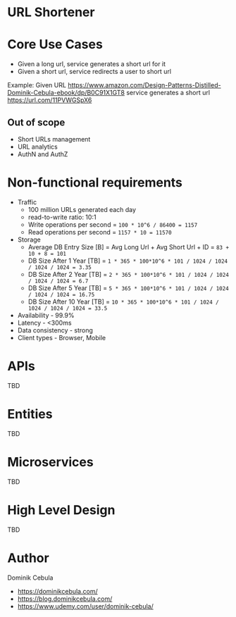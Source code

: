 # URL Shortener

# Core Use Cases

* Given a long url, service generates a short url for it
* Given a short url, service redirects a user to short url

Example:
Given URL https://www.amazon.com/Design-Patterns-Distilled-Dominik-Cebula-ebook/dp/B0C91X1GT8 service generates a short
url https://url.com/11PVWGSpX6

## Out of scope

* Short URLs management
* URL analytics
* AuthN and AuthZ

# Non-functional requirements

* Traffic
    * 100 million URLs generated each day
    * read-to-write ratio: 10:1
  * Write operations per second = `100 * 10^6 / 86400 = 1157`
  * Read operations per second = `1157 * 10 = 11570`
* Storage
  * Average DB Entry Size [B] = Avg Long Url + Avg Short Url + ID = `83 + 10 + 8 = 101`
  * DB Size After 1 Year [TB] = `1 * 365 * 100*10^6 * 101 / 1024 / 1024 / 1024 / 1024 = 3.35`
  * DB Size After 2 Year [TB] = `2 * 365 * 100*10^6 * 101 / 1024 / 1024 / 1024 / 1024 = 6.7`
  * DB Size After 5 Year [TB] = `5 * 365 * 100*10^6 * 101 / 1024 / 1024 / 1024 / 1024 = 16.75`
  * DB Size After 10 Year [TB] = `10 * 365 * 100*10^6 * 101 / 1024 / 1024 / 1024 / 1024 = 33.5`
* Availability - 99.9%
* Latency - <300ms
* Data consistency - strong
* Client types - Browser, Mobile

# APIs

TBD

# Entities

TBD

# Microservices

TBD

# High Level Design

TBD

# Author

Dominik Cebula

* https://dominikcebula.com/
* https://blog.dominikcebula.com/
* https://www.udemy.com/user/dominik-cebula/
